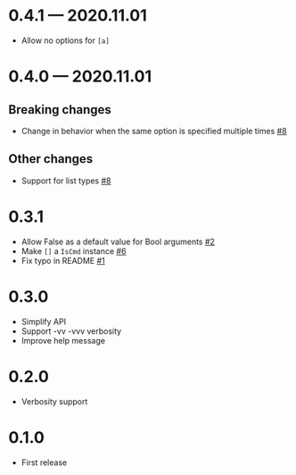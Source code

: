 # 0.4.1 — 2020.11.01

- Allow no options for `[a]`

# 0.4.0 — 2020.11.01

## Breaking changes

- Change in behavior when the same option is specified multiple times [#8](https://github.com/tanakh/optparse-declarative/pull/8)

## Other changes

- Support for list types [#8](https://github.com/tanakh/optparse-declarative/pull/8)

# 0.3.1

- Allow False as a default value for Bool arguments [#2](https://github.com/tanakh/optparse-declarative/pull/2)
- Make `[]` a `IsCmd` instance [#6](https://github.com/tanakh/optparse-declarative/pull/6)
- Fix typo in README [#1](https://github.com/tanakh/optparse-declarative/pull/1)

# 0.3.0

- Simplify API
- Support -vv -vvv verbosity
- Improve help message

# 0.2.0

- Verbosity support

# 0.1.0

- First release

